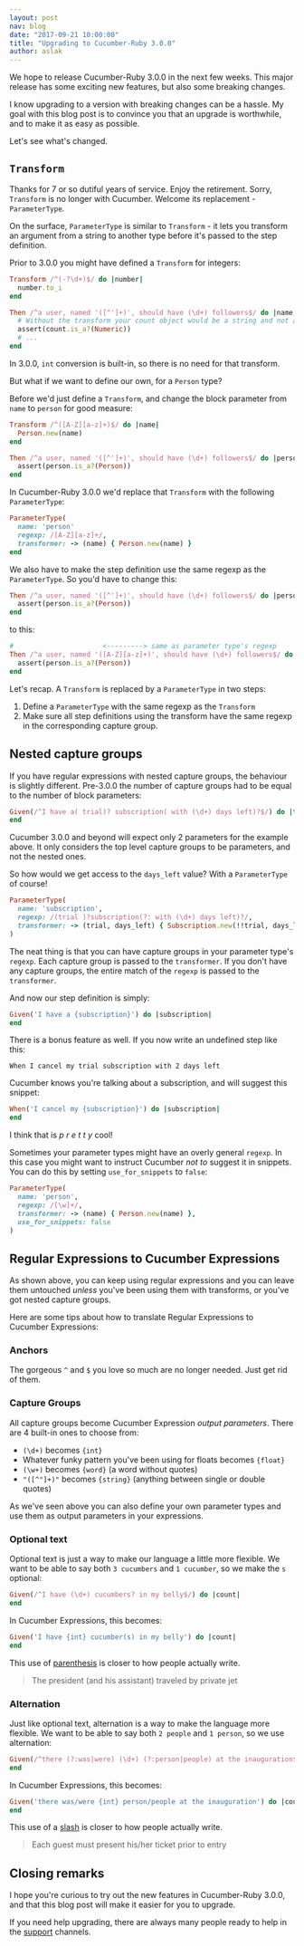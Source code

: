 ```yaml
---
layout: post
nav: blog
date: "2017-09-21 10:00:00"
title: "Upgrading to Cucumber-Ruby 3.0.0"
author: aslak
---
```


We hope to release Cucumber-Ruby 3.0.0 in the next few weeks. This major release
has some exciting new features, but also some breaking changes.

I know upgrading to a version with breaking changes can be a hassle. My goal with
this blog post is to convince you that an upgrade is worthwhile, and to make it
as easy as possible.

Let's see what's changed.

## `Transform`

Thanks for 7 or so dutiful years of service. Enjoy the retirement. Sorry, `Transform`
is no longer with Cucumber. Welcome its replacement - `ParameterType`.

On the surface, `ParameterType` is similar to `Transform` - it lets you transform
an argument from a string to another type before it's passed to the step definition.

Prior to 3.0.0 you might have defined a `Transform` for integers:

```ruby
Transform /^(-?\d+)$/ do |number|
  number.to_i
end

Then /^a user, named '([^']+)', should have (\d+) followers$/ do |name, count|
  # Without the transform your count object would be a string and not a number
  assert(count.is_a?(Numeric))
  # ...  
end
```

In 3.0.0, `int` conversion is built-in, so there is no need for that transform.

But what if we want to define our own, for a `Person` type?

Before we'd just define a `Transform`, and change the block parameter from
`name` to `person` for good measure:

```ruby
Transform /^([A-Z][a-z]+)$/ do |name|
  Person.new(name)
end

Then /^a user, named '([^']+)', should have (\d+) followers$/ do |person, count|
  assert(person.is_a?(Person))
end
```

In Cucumber-Ruby 3.0.0 we'd replace that `Transform` with the following
`ParameterType`:

```ruby
ParameterType(
  name: 'person'
  regexp: /[A-Z][a-z]+/,
  transformer: -> (name) { Person.new(name) }
end
```

We also have to make the step definition use the same regexp as the `ParameterType`.
So you'd have to change this:

```ruby
Then /^a user, named '([^']+)', should have (\d+) followers$/ do |person, count|
  assert(person.is_a?(Person))
end
```

to this:

```ruby
#                      <---------> same as parameter type's regexp
Then /^a user, named '([A-Z][a-z]+)', should have (\d+) followers$/ do |person, count|
  assert(person.is_a?(Person))
end
```

Let's recap. A `Transform` is replaced by a `ParameterType` in two steps:

1. Define a `ParameterType` with the same regexp as the `Transform`
1. Make sure all step definitions using the transform have the same regexp in the
   corresponding capture group.

## Nested capture groups

If you have regular expressions with nested capture groups, the behaviour is slightly
different. Pre-3.0.0 the number of capture groups had to be equal to the number of
block parameters:

```ruby
Given(/^I have a( trial)? subscription( with (\d+) days left)?$/) do |trial, with_days_left, days_left|
end
```

Cucumber 3.0.0 and beyond will expect only 2 parameters for the example above. It
only considers the top level capture groups to be parameters, and not the nested
ones.

So how would we get access to the `days_left` value? With a `ParameterType` of
course!

```ruby
ParameterType(
  name: 'subscription',
  regexp: /(trial )?subscription(?: with (\d+) days left)?/,
  transformer: -> (trial, days_left) { Subscription.new(!!trial, days_left.nil? ? nil : days_left.to_i) }
)
```

The neat thing is that you can have capture groups in your parameter type's
`regexp`. Each capture group is passed to the `transformer`. If you don't
have any capture groups, the entire match of the `regexp` is passed to the
`transformer`.

And now our step definition is simply:

```ruby
Given('I have a {subscription}') do |subscription|
end
```

There is a bonus feature as well. If you now write an undefined step like this:

```gherkin
When I cancel my trial subscription with 2 days left
```

Cucumber knows you're talking about a subscription, and will suggest this snippet:

```ruby
When('I cancel my {subscription}') do |subscription|
end
```

I think that is *p* *r* *e* *t* *t* *y* cool!

Sometimes your parameter types might have an overly general `regexp`. In this case
you might want to instruct Cucumber *not to* suggest it in snippets. You can do this
by setting `use_for_snippets` to `false`:

```ruby
ParameterType(
  name: 'person',
  regexp: /[\w]+/,
  transformer: -> (name) { Person.new(name) },
  use_for_snippets: false
)
```

## Regular Expressions to Cucumber Expressions

As shown above, you can keep using regular expressions and you can leave them
untouched *unless* you've been using them with transforms, or you've got nested capture groups.

Here are some tips about how to translate Regular Expressions to Cucumber Expressions:

### Anchors

The gorgeous `^` and `$` you love so much are no longer needed. Just get rid of them.

### Capture Groups

All capture groups become Cucumber Expression *output parameters*. There are
4 built-in ones to choose from:

* `(\d+)` becomes `{int}`
* Whatever funky pattern you've been using for floats becomes `{float}`
* `(\w+)` becomes `{word}` (a word without quotes)
* `"([^"]+)"` becomes `{string}` (anything between single or double quotes)

As we've seen above you can also define your own parameter types and use them as output parameters in your expressions.

### Optional text

Optional text is just a way to make our language a little more flexible.
We want to be able to say both `3 cucumbers` and `1 cucumber`, so we make the
`s` optional:

```ruby
Given(/^I have (\d+) cucumbers? in my belly$/) do |count|
end
```

In Cucumber Expressions, this becomes:

```ruby
Given('I have {int} cucumber(s) in my belly') do |count|
end
```

This use of [parenthesis](http://www.thepunctuationguide.com/parentheses.html) is
closer to how people actually write.

> The president (and his assistant) traveled by private jet

### Alternation

Just like optional text, alternation is a way to make the language more flexible.
We want to be able to say both `2 people` and `1 person`, so we use alternation:

```ruby
Given(/^there (?:was|were) (\d+) (?:person|people) at the inauguration$/) do |count|
end
```

In Cucumber Expressions, this becomes:

```ruby
Given('there was/were {int} person/people at the inauguration') do |count|
end
```

This use of a [slash](http://www.thepunctuationguide.com/parentheses.html) is
closer to how people actually write.

> Each guest must present his/her ticket prior to entry

## Closing remarks

I hope you're curious to try out the new features in Cucumber-Ruby 3.0.0, and that
this blog post will make it easier for you to upgrade.

If you need help upgrading, there are always many people ready to help in the
[support](https://cucumber.io/support) channels.
